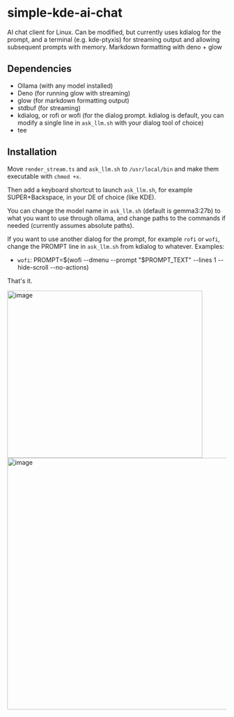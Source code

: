 # simple-kde-ai-chat
AI chat client for Linux. Can be modified, but currently uses kdialog for the prompt, and a terminal (e.g. kde-ptyxis) for streaming output and allowing subsequent prompts with memory. Markdown formatting with deno + glow

## Dependencies

* Ollama (with any model installed)
* Deno (for running glow with streaming)
* glow (for markdown formatting output)
* stdbuf (for streaming)
* kdialog, or rofi or wofi (for the dialog prompt. kdialog is default, you can modify a single line in `ask_llm.sh` with your dialog tool of choice)
* tee

## Installation

Move `render_stream.ts` and `ask_llm.sh` to `/usr/local/bin` and make them executable with `chmod +x`.

Then add a keyboard shortcut to launch `ask_llm.sh`, for example SUPER+Backspace, in your DE of choice (like KDE).

You can change the model name in `ask_llm.sh` (default is gemma3:27b) to what you want to use through ollama, and change paths to the commands if needed (currently assumes absolute paths).

If you want to use another dialog for the prompt, for example `rofi` or `wofi`, change the PROMPT line in `ask_llm.sh` from kdialog to whatever. Examples:
* `wofi`: PROMPT=$(wofi --dmenu --prompt "$PROMPT_TEXT" --lines 1 --hide-scroll --no-actions)

That's it.

<img width="448" height="384" alt="image" src="https://github.com/user-attachments/assets/a221f25b-b3d9-428c-bdef-c3cbc16175cf" />

<img width="1033" height="578" alt="image" src="https://github.com/user-attachments/assets/3e47571a-83f2-48f9-bff2-aa0e9bf9cc99" />


